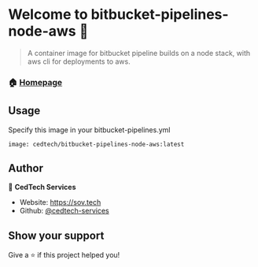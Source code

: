 # Welcome to bitbucket-pipelines-node-aws 👋

> A container image for bitbucket pipeline builds on a node stack, with aws cli for deployments to aws.

### 🏠 [Homepage](https://hub.docker.com/r/cedtech/bitbucket-pipelines-node-aws)

## Usage

Specify this image in your bitbucket-pipelines.yml

```
image: cedtech/bitbucket-pipelines-node-aws:latest
```

## Author

👤 **CedTech Services**

- Website: https://sov.tech
- Github: [@cedtech-services](https://github.com/cedtech-services)

## Show your support

Give a ⭐️ if this project helped you!
